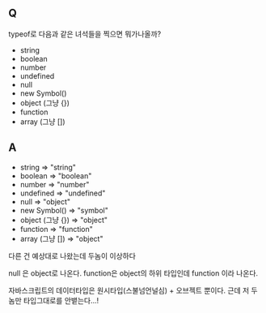 ## Q

typeof로 다음과 같은 녀석들을 찍으면 뭐가나올까?

- string
- boolean
- number
- undefined
- null
- new Symbol()
- object (그냥 {})
- function
- array (그냥 [])

## A

- string => "string"
- boolean => "boolean"
- number => "number"
- undefined => "undefined"
- null => "object"
- new Symbol() => "symbol"
- object (그냥 {}) => "object"
- function => "function"
- array (그냥 []) => "object"

다른 건 예상대로 나왔는데 두놈이 이상하다

null 은 object로 나온다.
function은 object의 하위 타입인데 function 이라 나온다.

자바스크립트의 데이터타입은 원시타입(스불넘언널심) + 오브젝트 뿐이다.
근데 저 두놈만 타입그대로를 안뱉는다...!

